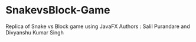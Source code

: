 # SnakevsBlock-Game
Replica of Snake vs Block game using JavaFX
Authors : Salil Purandare and Divyanshu Kumar Singh
